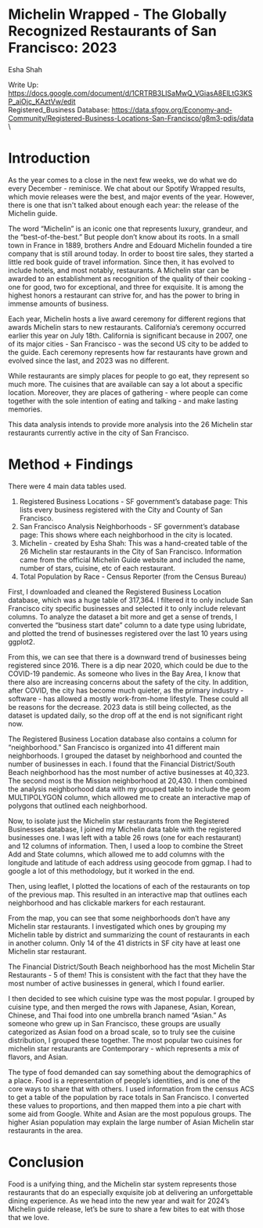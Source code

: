 # Michelin Wrapped - The Globally Recognized Restaurants of San Francisco: 2023
Esha Shah

Write Up: https://docs.google.com/document/d/1CRTRB3LISaMwQ_VGiasA8ElLtG3KSP_aiOjc_KAztVw/edit \
Registered_Business Database: https://data.sfgov.org/Economy-and-Community/Registered-Business-Locations-San-Francisco/g8m3-pdis/data \

# Introduction

As the year comes to a close in the next few weeks, we do what we do every December - reminisce. We chat about our Spotify Wrapped results, which movie releases were the best, and major events of the year. However, there is one that isn't talked about enough each year: the release of the Michelin guide. 

The word “Michelin” is an iconic one that represents luxury, grandeur, and the “best-of-the-best.” But people don’t know about its roots. In a small town in France in 1889, brothers Andre and Edouard Michelin founded a tire company that is still around today. In order to boost tire sales, they started a little red book guide of travel information. Since then, it has evolved to include hotels, and most notably, restaurants. A Michelin star can be awarded to an establishment as recognition of the quality of their cooking - one for good, two for exceptional, and three for exquisite. It is among the highest honors a restaurant can strive for, and has the power to bring in immense amounts of business. 

Each year, Michelin hosts a live award ceremony for different regions that awards Michelin stars to new restaurants. California’s ceremony occurred earlier this year on July 18th. California is significant because in 2007, one of its major cities - San Francisco - was the second US city to be added to the guide. Each ceremony represents how far restaurants have grown and evolved since the last, and 2023 was no different. 

While restaurants are simply places for people to go eat, they represent so much more. The cuisines that are available can say a lot about a specific location. Moreover, they are places of gathering - where people can come together with the sole intention of eating and talking - and make lasting memories. 

This data analysis intends to provide more analysis into the 26 Michelin star restaurants currently active in the city of San Francisco.

# Method + Findings
     
There were 4 main data tables used.
1. Registered Business Locations -  SF government’s database page: This lists every business registered with the City and County of San Francisco.
2. San Francisco Analysis Neighborhoods - SF government’s database page: This shows where each neighborhood in the city is located.
3. Michelin - created by Esha Shah: This was a hand-created table of the 26 Michelin star restaurants in the City of San Francisco. Information came from the official Michelin Guide website and included the name, number of stars, cuisine, etc of each restaurant. 
4. Total Population by Race - Census Reporter (from the Census Bureau)

First, I downloaded and cleaned the Registered Business Location database, which was a huge table of 317,364. I filtered it to only include San Francisco city specific businesses and selected it to only include relevant columns. To analyze the dataset a bit more and get a sense of trends, I converted the “business start date” column to a date type using lubridate, and plotted the trend of businesses registered over the last 10 years using ggplot2.

From this, we can see that there is a downward trend of businesses being registered since 2016. There is a dip near 2020, which could be due to the COVID-19 pandemic. As someone who lives in the Bay Area, I know that there also are increasing concerns about the safety of the city. In addition, after COVID, the city has become much quieter, as the primary industry - software - has allowed a mostly work-from-home lifestyle. These could all be reasons for the decrease. 2023 data is still being collected, as the dataset is updated daily, so the drop off at the end is not significant right now.

The Registered Business Location database also contains a column for “neighborhood.” San Francisco is organized into 41 different main neighborhoods. I grouped the dataset by neighborhood and counted the number of businesses in each. I found that the Financial District/South Beach neighborhood has the most number of active businesses at 40,323. The second most is the Mission neighborhood at 20,430. I then combined the analysis neighborhood data with my grouped table to include the geom MULTIPOLYGON column, which allowed me to create an interactive map of polygons that outlined each neighborhood. 

Now, to isolate just the Michelin star restaurants from the Registered Businesses database, I joined my Michelin data table with the registered businesses one. I was left with a table 26 rows (one for each restaurant) and 12 columns of information. Then, I used a loop to combine the Street Add and State columns, which allowed me to add columns with the longitude and latitude of each address using geocode from ggmap. I had to google a lot of this methodology, but it worked in the end. 

Then, using leaflet, I plotted the locations of each of the restaurants on top of the previous map. This resulted in an interactive map that outlines each neighborhood and has clickable markers for each restaurant. 

From the map, you can see that some neighborhoods don’t have any Michelin star restaurants. I investigated which ones by grouping my Michelin table by district and summarizing the count of restaurants in each in another column. Only 14 of the 41 districts in SF city have at least one Michelin star restaurant. 

The Financial District/South Beach neighborhood has the most Michelin Star Restaurants - 5 of them! This is consistent with the fact that they have the most number of active businesses in general, which I found earlier.

I then decided to see which cuisine type was the most popular. I grouped by cuisine type, and then merged the rows with Japanese, Asian, Korean, Chinese, and Thai food into one umbrella branch named “Asian.” As someone who grew up in San Francisco, these groups are usually categorized as Asian food on a broad scale, so to truly see the cuisine distribution, I grouped these together. The most popular two cuisines for michelin star restaurants are Contemporary - which represents a mix of flavors, and Asian.

The type of food demanded can say something about the demographics of a place. Food is a representation of people’s identities, and is one of the core ways to share that with others. I used information from the census ACS to get a table of the population by race totals in San Francisco. I converted these values to proportions, and then mapped them into a pie chart with some aid from Google. White and Asian are the most populous groups. The higher Asian population may explain the large number of Asian Michelin star restaurants in the area.

# Conclusion

Food is a unifying thing, and the Michelin star system represents those restaurants that do an especially exquisite job at delivering an unforgettable dining experience. As we head into the new year and wait for 2024’s Michelin guide release, let’s be sure to share a few bites to eat with those that we love. 
